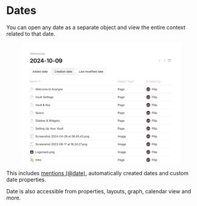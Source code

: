 # Dates

You can open any date as a separate object and view the entire context related to that date.

<figure><img src="../../.gitbook/assets/image (3) (1) (1) (1).png" alt=""><figcaption></figcaption></figure>

This includes [mentions (@date)](../../getting-started/object-editor/linking-objects.md#date-mentions), automatically created dates and custom date properties.

Date is also accessible from properties, layouts, graph, calendar view and more.
